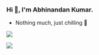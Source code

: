 ### Hi 👋, I'm Abhinandan Kumar.

- Nothing much, just chilling 🌿

<img align="center" src="https://github-readme-stats.vercel.app/api?username=nandan645&show_icons=true&include_all_commits=true&theme=github_dark&hide_border=true" /></a>

<img align="center" src="https://github-readme-stats.vercel.app/api/top-langs/?username=nandan645&layout=compact&theme=github_dark&hide_border=true" /></a>
